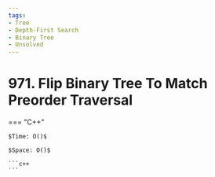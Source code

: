 ```yaml
---
tags:
- Tree
- Depth-First Search
- Binary Tree
- Unsolved
---
```



# 971. Flip Binary Tree To Match Preorder Traversal

=== "C++"

    $Time: O()$

    $Space: O()$

    ```c++
    ```